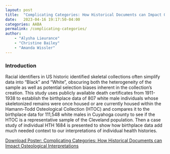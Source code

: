 ```yaml
---
layout: post
title:  "Complicating Categories: How Historical Documents can Impact Osteological Interpretations"
date:   2023-04-16 19:17:50-04:00
categories: AABA
permalink: /complicating-categories/
author: 
    - "Alysha Lieurance"
    - "Christine Bailey"
    - "Amanda Wissler"
---
```


### Introduction

Racial identifiers in US historic identified skeletal collections often simplify data into “Black” and “White”, obscuring both the heterogeneity of the sample as well as potential selection biases inherent in the collection’s creation. This study uses publicly available death certificates from 1911-1938 to establish the birthplace data of 807 white male individuals whose skeletonized remains were once housed or are currently housed within the Hamann-Todd Osteological Collection (HTOC) and compares it to the birthplace data for 111,548 white males in Cuyahoga county to see if the HTOC is a representative sample of the Cleveland population. Then a case study of individual HTH 1684 is presented to show how birthplace data add much needed context to our
interpretations of individual health histories.

[Download Poster: Complicating Categories: How Historical Documents can Impact Osteological Interpretations](/assets/kneed-to-know.pdf)

